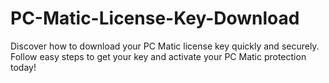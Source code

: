 # PC-Matic-License-Key-Download
Discover how to download your PC Matic license key quickly and securely. Follow easy steps to get your key and activate your PC Matic protection today!
